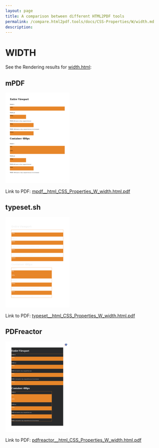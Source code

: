 ```yaml
---
layout: page
title: A comparison between different HTML2PDF tools
permalink: /compare.html2pdf.tools/docs/CSS-Properties/W/width.md
description: 
---
```


# WIDTH

See the Rendering results for [width.html](/html/CSS%20Properties/W/width.html):

## mPDF
![](mpdf__html_CSS_Properties_W_width.html.png) 

Link to PDF: [mpdf__html_CSS_Properties_W_width.html.pdf](mpdf__html_CSS_Properties_W_width.html.pdf)

## typeset.sh
![](typeset__html_CSS_Properties_W_width.html.png) 

Link to PDF: [typeset__html_CSS_Properties_W_width.html.pdf](typeset__html_CSS_Properties_W_width.html.pdf)

## PDFreactor
![](pdfreactor__html_CSS_Properties_W_width.html.png) 

Link to PDF: [pdfreactor__html_CSS_Properties_W_width.html.pdf](pdfreactor__html_CSS_Properties_W_width.html.pdf)
